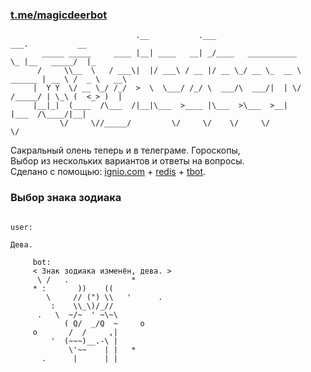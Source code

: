 ### [t.me/magicdeerbot](https://t.me/magicdeerbot) 
```
                            .__           .___                           ___.           __   
       _____ _____     ____ |__| ____   __| _/____   ___________         \_ |__   _____/  |_ 
      /     \\__  \   / ___\|  |/ ___\ / __ |/ __ \_/ __ \_  __ \  ______ | __ \ /  _ \   __\
     |  Y Y  \/ __ \_/ /_/  >  \  \___/ /_/ \  ___/\  ___/|  | \/ /_____/ | \_\ (  <_> )  |  
     |__|_|  (____  /\___  /|__|\___  >____ |\___  >\___  >__|            |___  /\____/|__|  
           \/     \//_____/         \/     \/    \/     \/                    \/             
```
Сакральный олень теперь и в телеграме. Гороскопы,<br />
Выбор из нескольких вариантов и ответы на вопросы.<br />
Сделано с помощью: [ignio.com](https://ignio.com) + [redis](https://github.com/go-redis/redis) + [tbot](https://github.com/yanzay/tbot). 
### Выбор знака зодиака
```
                                                                                       user:
                                                                                       Дева.

     bot:
     < Знак зодиака изменён, дева. > 
      \ /   .              *
     * :       ))    ((
        \     // (") \\   '      .
         :    \\_\)/_//  
      .   \  ~/~  ' ~\~\
            ( Q/  _/Q  ~     o
     o       /  /     ,|
         '  (~~~)__.-\ |
             \'~~    | |   *
       .      |      | |
```
